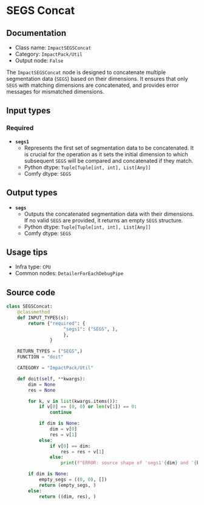 # SEGS Concat
## Documentation
- Class name: `ImpactSEGSConcat`
- Category: `ImpactPack/Util`
- Output node: `False`

The `ImpactSEGSConcat` node is designed to concatenate multiple segmentation data (`SEGS`) based on their dimensions. It ensures that only `SEGS` with matching dimensions are concatenated, and provides error messages for mismatched dimensions.
## Input types
### Required
- **`segs1`**
    - Represents the first set of segmentation data to be concatenated. It is crucial for the operation as it sets the initial dimension to which subsequent `SEGS` will be compared and concatenated if they match.
    - Python dtype: `Tuple[Tuple[int, int], List[Any]]`
    - Comfy dtype: `SEGS`
## Output types
- **`segs`**
    - Outputs the concatenated segmentation data with their dimensions. If no valid `SEGS` are provided, it returns an empty `SEGS` structure.
    - Python dtype: `Tuple[Tuple[int, int], List[Any]]`
    - Comfy dtype: `SEGS`
## Usage tips
- Infra type: `CPU`
- Common nodes: `DetailerForEachDebugPipe`


## Source code
```python
class SEGSConcat:
    @classmethod
    def INPUT_TYPES(s):
        return {"required": {
                     "segs1": ("SEGS", ),
                     },
                }

    RETURN_TYPES = ("SEGS",)
    FUNCTION = "doit"

    CATEGORY = "ImpactPack/Util"

    def doit(self, **kwargs):
        dim = None
        res = None

        for k, v in list(kwargs.items()):
            if v[0] == (0, 0) or len(v[1]) == 0:
                continue

            if dim is None:
                dim = v[0]
                res = v[1]
            else:
                if v[0] == dim:
                    res = res + v[1]
                else:
                    print(f"ERROR: source shape of 'segs1'{dim} and '{k}'{v[0]} are different. '{k}' will be ignored")

        if dim is None:
            empty_segs = ((0, 0), [])
            return (empty_segs, )
        else:
            return ((dim, res), )

```
